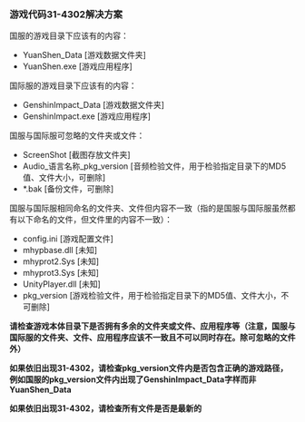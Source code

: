 ### 游戏代码31-4302解决方案

国服的游戏目录下应该有的内容：
- YuanShen_Data [游戏数据文件夹]
- YuanShen.exe [游戏应用程序]

国际服的游戏目录下应该有的内容：
- GenshinImpact_Data [游戏数据文件夹]
- GenshinImpact.exe [游戏应用程序]

国服与国际服可忽略的文件夹或文件：
- ScreenShot [截图存放文件夹]
- Audio_语言名称_pkg_version [音频检验文件，用于检验指定目录下的MD5值、文件大小，可删除]
- *.bak [备份文件，可删除]

国服与国际服相同命名的文件夹、文件但内容不一致（指的是国服与国际服虽然都有以下命名的文件，但文件里的内容不一致）：
- config.ini [游戏配置文件]
- mhypbase.dll [未知]
- mhyprot2.Sys [未知]
- mhyprot3.Sys [未知]
- UnityPlayer.dll [未知]
- pkg_version [游戏检验文件，用于检验指定目录下的MD5值、文件大小，不可删除]

**请检查游戏本体目录下是否拥有多余的文件夹或文件、应用程序等（注意，国服与国际服的文件夹、文件、应用程序应该不一致且不可以同时存在。除可忽略的文件外）**

**如果依旧出现31-4302，请检查pkg_version文件内是否包含正确的游戏路径，例如国服的pkg_version文件内出现了GenshinImpact_Data字样而非YuanShen_Data**

**如果依旧出现31-4302，请检查所有文件是否是最新的**
